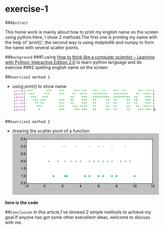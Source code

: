 # exercise-1

##`Abstract`
>
This home work is mainly about how to print my english name on the screen using python.Here, I show 2 methods.The first one is printing my name with the help of 'print()', the second way is using matplotlib and numpy to form the name with several scatter points.

##`Background`
###1.using [How to think like a computer scientist – Learning with Python: Interactive Edition 2.0](http://interactivepython.org/runestone/static/thinkcspy/index.html) to learn python language and do exercise
###2.spelling english name on the screen

##`exercise2 method 1`
* using print() to show name 
![name1](https://github.com/LuxAsteria/test3/blob/master/method1.png)

##`exercise2 method 2`
* drawing the scatter piont of a function
![name2](https://github.com/LuxAsteria/test3/blob/master/屏幕快照%202016-09-16%20下午12.19.04.png)

**here is the code**


  
##`Conclusion`
In this article,I've showed 2 simple methods to achieve my goal.If anyone has got some other execellent ideas, welcome to discuss with me.
